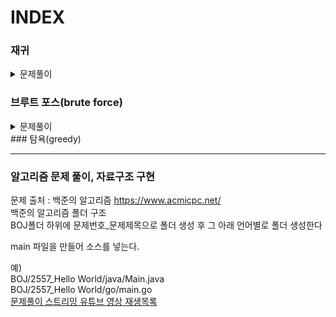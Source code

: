 # INDEX

### 재귀
<details markdown="1">
<summary>문제풀이</summary>

[[백준] 10872번 팩토리얼](https://unhosted.tistory.com/46)  
[[백준] 10870번 피보나치 수 5](https://unhosted.tistory.com/48)  
[[백준] 10870번 피보나치 수 5](https://unhosted.tistory.com/48)  
</details>

### 브루트 포스(brute force)
<details markdown="1">
<summary>문제풀이</summary>

[[백준] 2798번 블랙잭](https://unhosted.tistory.com/52)  
</details>
### 탐욕(greedy) 

-------------

### 알고리즘 문제 풀이, 자료구조 구현  
문제 출처 : 백준의 알고리즘 https://www.acmicpc.net/  
백준의 알고리즘 폴더 구조  
BOJ폴더 하위에 문제번호_문제제목으로 폴더 생성 후 그 아래 언어별로 폴더 생성한다  

main 파일을 만들어 소스를 넣는다.  

예)  
BOJ/2557_Hello World/java/Main.java  
BOJ/2557_Hello World/go/main.go  
[문제풀이 스트리밍 유튜브 영상 재생목록](https://www.youtube.com/watch?v=k25_2ExhYfs&list=PLkgj-h1OBMYqWrxeQ2LOzpnRSIOlJDP_V&ab_channel=%EC%B5%9C%EB%B3%91%EC%9A%B1)
